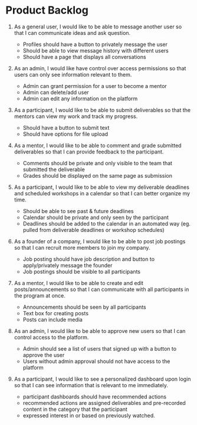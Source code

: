 # Product Backlog

1. As a general user, I would like to be able to message another user so that I can communicate ideas and ask question.

   - Profiles should have a button to privately message the user
   - Should be able to view message history with different users
   - Should have a page that displays all conversations

2. As an admin, I would like have control over access permissions so that users can only see information relevant to them.

   - Admin can grant permission for a user to become a mentor
   - Admin can delete/add user
   - Admin can edit any information on the platform

3. As a participant, I would like to be able to submit deliverables so that the mentors can view my work and track my progress.

   - Should have a button to submit text
   - Should have options for file upload

4. As a mentor, I would like to be able to comment and grade submitted deliverables so that I can provide feedback to the participant.

   - Comments should be private and only visible to the team that submitted the deliverable
   - Grades should be displayed on the same page as submission

5. As a participant, I would like to be able to view my deliverable deadlines and scheduled workshops in a calendar so that I can better organize my time.

   - Should be able to see past & future deadlines
   - Calendar should be private and only seen by the participant
   - Deadlines should be added to the calendar in an automated way (eg. pulled from deliverable deadlines or workshop schedules)

6. As a founder of a company, I would like to be able to post job postings so that I can recruit more members to join my company.

   - Job posting should have job description and button to apply/privately message the founder
   - Job postings should be visible to all participants

7. As a mentor, I would like to be able to create and edit posts/announcements so that I can communicate with all participants in the program at once.

   - Announcements should be seen by all participants
   - Text box for creating posts
   - Posts can include media

8. As an admin, I would like to be able to approve new users so that I can control access to the platform.

   - Admin should see a list of users that signed up with a button to approve the user
   - Users without admin approval should not have access to the platform

9. As a participant, I would like to see a personalized dashboard upon login so that I can see information that is relevant to me immediately.
   - participant dashboards should have recommended actions
   - recommended actions are assigned deliverables and pre-recorded content in the category that the participant
   - expressed interest in or based on previously watched.
